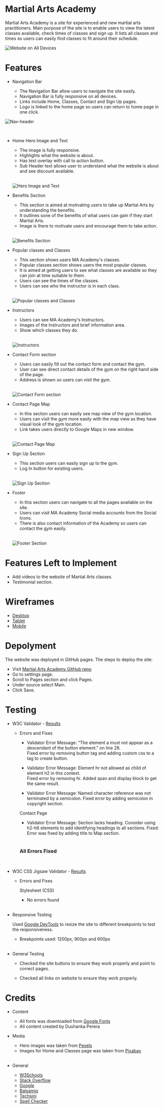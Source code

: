 # Martial Arts Academy

Martial Arts Academy is a site for experienced and new martial arts practitioners. Main purpose of the site is to enable users to view the latest classes available, check times of classes and sign up. It lists all classes and times so users can easily find classes to fit around their schedule.

![Website on All Devices](readme-files/screenshots/website-devices.png)

# Features

* Navigation Bar

    * The Navigation Bar allow users to navigate the site easily. 
    * Navigation Bar is fully responsive on all devices.
    * Links include Home, Classes, Contact and Sign Up pages.
    * Logo is linked to the home page so users can return to home page in one click.

![Nav-header](readme-files/screenshots/Navigation-bar.png)

<br>

* Home Hero Image and Text

    * The image is fully responsive. 
    * Highlights what the website is about.
    * Has text overlay with call to action button.
    * Sub Header text allows user to understand what the website is about and see discount available.
    
    <br>

    ![Hero Image and Text](readme-files/screenshots/hero-image.png)


* Benefits Section

    * This section is aimed at motivating users to take up Martial Arts by understanding the benefits.
    * It outlines sone of the benefits of what users can gain if they start Martial Arts.
    * Image is there to motivate users and encourage them to take action.

    <br>

    ![Benefits Section](readme-files/screenshots/benefits-section.png)

* Popular classes and Classes

    * This section shows users MA Academy's classes.
    * Popular classes section shows users the most popular classes.
    * It is aimed at getting users to see what classes are available so they can join at time suitable to them.
    * Users can see the times of the classes.
    * Users can see who the instructor is in each class.

    <br>

    ![Popular classes and Classes](readme-files/screenshots/classes-sections.png)

* Instructors

    * Users can see MA Academy's Instructors.
    * Images of the Instructors and brief information area.
    * Show which classes they do.

    <br>

    ![Instructors](readme-files/screenshots/instructor-section.png)

* Contact Form section

    * Users can easily fill out the contact form and contact the gym.
    * User can see direct contact details of the gym on the right hand side of the page.
    * Address is shown so users can visit the gym.

    <br>

    ![Contact Form section](readme-files/screenshots/contact-section.png)

* Contact Page Map

    * In this section users can easily see map view of the gym location.
    * Users can visit the gym more easily with the map view as they have visual look of the gym location.
    * Link takes users directly to Google Maps in new window.

    <br>

    ![Contact Page Map](readme-files/screenshots/maps-section.png)

* Sign Up Section

    * This section users can easily sign up to the gym.
    * Log In button for existing users.

    <br>

    ![Sign Up Section](readme-files/screenshots/signup-section.png)

* Footer 

    * In this section users can navigate to all the pages available on the site.
    * Users can visit MA Academy Social media accounts from the Social Icons.
    * There is also contact information of the Academy so users can contact the gym easily.

    <br>

    ![Footer Section](readme-files/screenshots/footer-section.png)

# Features Left to Implement

* Add videos to the website of Martial Arts classes.
* Testimonial section.

# Wireframes

* [Desktop](https://github.com/dushanka-dev/martial-arts-academy/tree/main/readme-files/wireframes/desktop)
* [Tablet](https://github.com/dushanka-dev/martial-arts-academy/tree/main/readme-files/wireframes/tablet)
* [Mobile](https://github.com/dushanka-dev/martial-arts-academy/tree/main/readme-files/wireframes/mobile)

# Depolyment

The website was deployed in GitHub pages. The steps to deploy the site:

* Visit [Martial Arts Academy GitHub repo](https://github.com/dushanka-dev/martial-arts-academy)
* Go to settings page.
* Scroll to Pages section and click Pages.
* Under source select Main. 
* Click Save.

# Testing

* W3C Validator - [Results](https://validator.w3.org/nu/?doc=https%3A%2F%2Fdushanka-dev.github.io%2Fmartial-arts-academy%2F)

    * Errors and Fixes
    
        * Validator Error Message: "The element a must not appear as a descendant of the button element." on line 28. <br>
        Fixed error by removing button tag and adding custom css to a tag to create button.

        * Validator Error Message: Element hr not allowed as child of element h2 in this context. <br> 
        Fixed error by removing hr. Added span and display block to get the same result.

        * Validator Error Message: Named character reference was not terminated by a semicolon.
        Fixed error by adding semicolon in copyright section.

        Contact Page

        * Validator Error Message: Section lacks heading. Consider using h2-h6 elements to add identifying headings to all sections. 
        Fixed: Error was fixed by adding title to Map section.

        <br>

        ### All Errors Fixed

        <br>

* W3C CSS Jigsaw Validator - [Results](https://jigsaw.w3.org/css-validator/validator?uri=https%3A%2F%2Fdushanka-dev.github.io%2Fmartial-arts-academy%2F&profile=css3svg&usermedium=all&warning=1&vextwarning=&lang=en)
    
    * Errors and Fixes

        Stylesheet (CSS)
        * No errors found

        <br>

* Responsive Testing

    Used [Google DevTools](https://developer.chrome.com/docs/devtools/) to resize the site to different breakpoints to test the responsiveness.

    * Breakpoints used: 1200px, 900px and 600px

    <br>

* General Testing

    * Checked the site buttons to ensure they work properly and point to correct pages.

    * Checked all links on website to ensure they work properly.

# Credits

* Content

    * All fonts was downloaded from [Google Fonts](https://fonts.google.com/)
    * All content created by Dushanka Perera

* Media
    
    * Hero images was taken from [Pexels](https://www.pexels.com/)
    * Images for Home and Classes page was taken from [Pixabay](https://pixabay.com/)

    <br>

* General

    * [W3Schools](https://www.w3schools.com/)
    * [Stack Overflow](https://stackoverflow.com/)
    * [Google](https://www.google.com/)
    * [Balsamiq](https://balsamiq.com/)
    * [Techsini](https://techsini.com/)
    * [Spell Checker](https://www.internetmarketingninjas.com/online-spell-checker.php)


        







